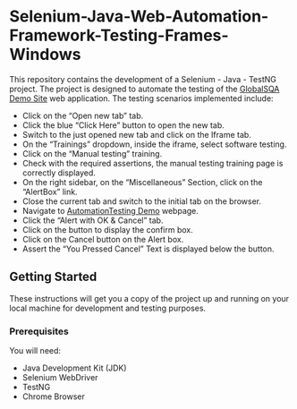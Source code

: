 # **Selenium-Java-Web-Automation-Framework-Testing-Frames-Windows**

This repository contains the development of a Selenium - Java - TestNG project. The project is designed to automate the testing of the [GlobalSQA Demo Site](https://www.globalsqa.com/demo-site/frames-and-windows/) web application. The testing scenarios implemented include:

- Click on the “Open new tab” tab.
- Click the blue “Click Here” button to open the new tab.
- Switch to the just opened new tab and click on the Iframe tab.
- On the “Trainings” dropdown, inside the iframe, select software testing.
- Click on the “Manual testing” training.
- Check with the required assertions, the manual testing training page is correctly displayed.
- On the right sidebar, on the “Miscellaneous” Section, click on the “AlertBox” link.
- Close the current tab and switch to the initial tab on the browser.
- Navigate to [AutomationTesting Demo](https://demo.automationtesting.in/Alerts.html) webpage.
- Click the “Alert with OK & Cancel” tab.
- Click on the button to display the confirm box.
- Click on the Cancel button on the Alert box.
- Assert the “You Pressed Cancel” Text is displayed below the button.

## Getting Started

These instructions will get you a copy of the project up and running on your local machine for development and testing purposes.

### Prerequisites

You will need:

- Java Development Kit (JDK)
- Selenium WebDriver
- TestNG
- Chrome Browser
